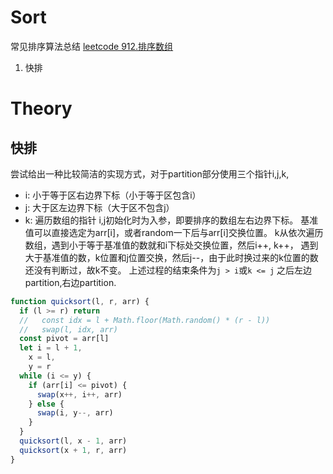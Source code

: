 # Sort
常见排序算法总结
[leetcode 912.排序数组](https://leetcode.cn/problems/sort-an-array/)
1. 快排

# Theory
## 快排
尝试给出一种比较简洁的实现方式，对于partition部分使用三个指针i,j,k,
- i: 小于等于区右边界下标（小于等于区包含i）
- j: 大于区左边界下标（大于区不包含j）
- k: 遍历数组的指针
i,j初始化时为入参，即要排序的数组左右边界下标。
基准值可以直接选定为arr[i]，或者random一下后与arr[i]交换位置。
k从依次遍历数组，遇到小于等于基准值的数就和i下标处交换位置，然后i++, k++，
遇到大于基准值的数，k位置和j位置交换，然后j--，由于此时换过来的k位置的数还没有判断过，故k不变。
上述过程的结束条件为`j > i`或`k <= j`
之后左边partition,右边partition.
```js
function quicksort(l, r, arr) {
  if (l >= r) return
  //   const idx = l + Math.floor(Math.random() * (r - l))
  //   swap(l, idx, arr)
  const pivot = arr[l]
  let i = l + 1,
    x = l,
    y = r
  while (i <= y) {
    if (arr[i] <= pivot) {
      swap(x++, i++, arr)
    } else {
      swap(i, y--, arr)
    }
  }
  quicksort(l, x - 1, arr)
  quicksort(x + 1, r, arr)
}
```
